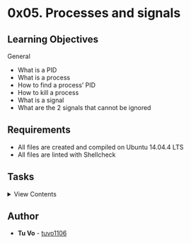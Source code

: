 # 0x05. Processes and signals

## Learning Objectives

General

- What is a PID
- What is a process
- How to find a process’ PID
- How to kill a process
- What is a signal
- What are the 2 signals that cannot be ignored

## Requirements

- All files are created and compiled on Ubuntu 14.04.4 LTS
- All files are linted with Shellcheck

## Tasks

<details>
<summary>View Contents</summary>

### [0. What is my PID](./0-what-is-my-pid)

- Write a Bash script that displays its own PID.

```
sylvain@ubuntu$ ./0-what-is-my-pid
4120
```

### [1. List your processes](./1-list_your_processes)

- Write a Bash script that displays a list of currently running processes.
  - Must show all processes, for all users, including those which might not have a TTY
  - Display in a user-oriented format
  - Show process hierarchy

```
sylvain@ubuntu$ ./1-list_your_processes | head -50
USER       PID %CPU %MEM    VSZ   RSS TTY      STAT START   TIME COMMAND
root         2  0.0  0.0      0     0 ?        S    Feb13   0:00 [kthreadd]
root         3  0.0  0.0      0     0 ?        S    Feb13   0:00  \_ [ksoftirqd/0]
root         4  0.0  0.0      0     0 ?        S    Feb13   0:00  \_ [kworker/0:0]
root         5  0.0  0.0      0     0 ?        S<   Feb13   0:00  \_ [kworker/0:0H]
root         7  0.0  0.0      0     0 ?        S    Feb13   0:02  \_ [rcu_sched]
root         8  0.0  0.0      0     0 ?        S    Feb13   0:03  \_ [rcuos/0]
root         9  0.0  0.0      0     0 ?        S    Feb13   0:00  \_ [rcu_bh]
root        10  0.0  0.0      0     0 ?        S    Feb13   0:00  \_ [rcuob/0]
root        11  0.0  0.0      0     0 ?        S    Feb13   0:00  \_ [migration/0]
root        12  0.0  0.0      0     0 ?        S    Feb13   0:02  \_ [watchdog/0]
root        13  0.0  0.0      0     0 ?        S<   Feb13   0:00  \_ [khelper]
root        14  0.0  0.0      0     0 ?        S    Feb13   0:00  \_ [kdevtmpfs]
root        15  0.0  0.0      0     0 ?        S<   Feb13   0:00  \_ [netns]
root        16  0.0  0.0      0     0 ?        S<   Feb13   0:00  \_ [writeback]
root        17  0.0  0.0      0     0 ?        S<   Feb13   0:00  \_ [kintegrityd]
root        18  0.0  0.0      0     0 ?        S<   Feb13   0:00  \_ [bioset]
root        19  0.0  0.0      0     0 ?        S<   Feb13   0:00  \_ [kworker/u3:0]
root        20  0.0  0.0      0     0 ?        S<   Feb13   0:00  \_ [kblockd]
root        21  0.0  0.0      0     0 ?        S<   Feb13   0:00  \_ [ata_sff]
root        22  0.0  0.0      0     0 ?        S    Feb13   0:00  \_ [khubd]
root        23  0.0  0.0      0     0 ?        S<   Feb13   0:00  \_ [md]
root        24  0.0  0.0      0     0 ?        S<   Feb13   0:00  \_ [devfreq_wq]
root        25  0.0  0.0      0     0 ?        S    Feb13   0:41  \_ [kworker/0:1]
root        27  0.0  0.0      0     0 ?        S    Feb13   0:00  \_ [khungtaskd]
root        28  0.0  0.0      0     0 ?        S    Feb13   0:00  \_ [kswapd0]
root        29  0.0  0.0      0     0 ?        S<   Feb13   0:00  \_ [vmstat]
root        30  0.0  0.0      0     0 ?        SN   Feb13   0:00  \_ [ksmd]
root        31  0.0  0.0      0     0 ?        S    Feb13   0:00  \_ [fsnotify_mark]
root        32  0.0  0.0      0     0 ?        S    Feb13   0:00  \_ [ecryptfs-kthrea]
root        33  0.0  0.0      0     0 ?        S<   Feb13   0:00  \_ [crypto]
root        45  0.0  0.0      0     0 ?        S<   Feb13   0:00  \_ [kthrotld]
root        46  0.0  0.0      0     0 ?        S    Feb13   0:00  \_ [kworker/u2:1]
root        65  0.0  0.0      0     0 ?        S<   Feb13   0:00  \_ [deferwq]
root        66  0.0  0.0      0     0 ?        S<   Feb13   0:00  \_ [charger_manager]
root       108  0.0  0.0      0     0 ?        S<   Feb13   0:00  \_ [kpsmoused]
root       125  0.0  0.0      0     0 ?        S    Feb13   0:00  \_ [scsi_eh_0]
root       126  0.0  0.0      0     0 ?        S    Feb13   0:00  \_ [kworker/u2:2]
root       172  0.0  0.0      0     0 ?        S    Feb13   0:00  \_ [jbd2/sda1-8]
root       173  0.0  0.0      0     0 ?        S<   Feb13   0:00  \_ [ext4-rsv-conver]
root       409  0.0  0.0      0     0 ?        S<   Feb13   0:00  \_ [iprt]
root       549  0.0  0.0      0     0 ?        S<   Feb13   0:00  \_ [kworker/u3:1]
root       808  0.0  0.0      0     0 ?        S    Feb13   0:00  \_ [kauditd]
root       834  0.0  0.0      0     0 ?        S<   Feb13   0:00  \_ [rpciod]
root       846  0.0  0.0      0     0 ?        S<   Feb13   0:00  \_ [nfsiod]
root         1  0.0  0.4  33608  2168 ?        Ss   Feb13   0:00 /sbin/init
root       373  0.0  0.0  19472   408 ?        S    Feb13   0:00 upstart-udev-bridge --daemon
root       378  0.0  0.2  49904  1088 ?        Ss   Feb13   0:00 /lib/systemd/systemd-udevd --daemon
root       518  0.0  0.1  23416   644 ?        Ss   Feb13   0:00 rpcbind
statd      547  0.0  0.1  21536   852 ?        Ss   Feb13   0:00 rpc.statd -L
```

### [2. Show your Bash PID](./2-show_your_bash_pid)

- Using your previous exercise command, write a Bash script that displays lines containing the bash word, thus allowing you to easily get the PID of your Bash process.
  - You cannot use pgrep
  - The third line of your script must be # shellcheck disable=SC2009 (for more info about ignoring shellcheck error here)

```sh
sylvain@ubuntu$ sylvain@ubuntu$ ./2-show_your_bash_pid
sylvain   4404  0.0  0.7  21432  4000 pts/0    Ss   03:32   0:00          \_ -bash
sylvain   4477  0.0  0.2  11120  1352 pts/0    S+   03:40   0:00              \_ bash ./2-show_your_bash_PID
sylvain   4479  0.0  0.1  10460   912 pts/0    S+   03:40   0:00                  \_ grep bash
```

### [3. Show your Bash PID made easy](./3-show_your_bash_pid_made_easy)

- Write a Bash script that displays the PID, along with the process name, of processes whose name contain the word bash.
  - You cannot use ps

```
sylvain@ubuntu$ ./3-show_your_bash_pid_made_easy
4404 bash
4555 bash
sylvain@ubuntu$ ./3-show_your_bash_pid_made_easy
4404 bash
4557 bash
```

### [4. To infinity and beyond](./4-to_infinity_and_beyond)

- Write a Bash script that displays To infinity and beyond indefinitely.

```
To infinity and beyond
To infinity and beyond
To infinity and beyond
To infinity and beyond
To infinity and beyond
^C
```

### [5. Kill me now](./5-kill_me_now)

- We killed our 4-to_infinity_and_beyond process using ctrl+c in the previous task, there is actually another way to do this.
- Write a Bash script that kills 4-to_infinity_and_beyond process.
  - You must use kill

```
sylvain@ubuntu$ ./4-to_infinity_and_beyond
To infinity and beyond
To infinity and beyond
To infinity and beyond
To infinity and beyond
To infinity and beyond
To infinity and beyond
To infinity and beyond
To infinity and beyond
To infinity and beyond
To infinity and beyond
To infinity and beyond
To infinity and beyond
To infinity and beyond
To infinity and beyond
Terminated
```

### [6. Kill me now made easy](./6-kill_me_now_made_easy)

- Write a Bash script that kills 4-to_infinity_and_beyond process.
  - You cannot use kill or killall

Terminal 0

```
sylvain@ubuntu$ ./4-to_infinity_and_beyond
To infinity and beyond
To infinity and beyond
To infinity and beyond
To infinity and beyond
To infinity and beyond
To infinity and beyond
To infinity and beyond
To infinity and beyond
To infinity and beyond
To infinity and beyond
To infinity and beyond
Terminated
```

Terminal 1

```
sylvain@ubuntu$ ./6-kill_me_now_made_easy
```

### [7. Highlander](./7-highlander)

- Write a Bash script that displays:
  - To infinity and beyond indefinitely
  - With a sleep 2 in between each iteration
  - I am invincible!!! when receiving a SIGTERM signal
- Make a copy of your 6-kill_me_now_made_easy script, name it 67-kill_me_now_made_easy, that kills the 7-highlander process instead of the 4-to_infinity_and_beyond one.

Terminal 0

```
sylvain@ubuntu$ ./7-highlander
To infinity and beyond
To infinity and beyond
I am invincible!!!
To infinity and beyond
I am invincible!!!
To infinity and beyond
To infinity and beyond
To infinity and beyond
I am invincible!!!
To infinity and beyond
^C
```

Terminal 1

```
sylvain@ubuntu$ ./67-kill_me_now_made_easy
sylvain@ubuntu$ ./67-kill_me_now_made_easy
sylvain@ubuntu$ ./67-kill_me_now_made_easy
```

- I started 7-highlander in Terminal #0 and then run 67-kill_me_now_made_easy in terminal #1, for every iteration we can see I am invincible!!! appearing in terminal #0.

### [8. Beheaded process](./8-beheaded_process)

- Write a Bash script that kills the process 7-highlander.

Terminal 0

```
sylvain@ubuntu$ ./7-highlander
To infinity and beyond
To infinity and beyond
To infinity and beyond
To infinity and beyond
Killed
```

Terminal 1

```
sylvain@ubuntu$ ./8-beheaded_process
```

- I started 7-highlander in Terminal #0 and then run 8-beheaded_process in terminal #1 and we can see that the 7-highlander has been killed.

### [9. Process and PID file](./100-process_and_pid_file)

- Write a Bash script that:
  - Creates the file /var/run/holbertonscript.pid containing its PID
  - Displays To infinity and beyond indefinitely
  - Displays I hate the kill command when receiving a SIGTERM signal
  - Displays Y U no love me?! when receiving a SIGINT signal
  - Deletes the file /var/run/holbertonscript.pid and terminates itself when receiving a SIGQUIT or SIGTERM signal

```
sylvain@ubuntu$ sudo ./100-process_and_pid_file
To infinity and beyond
To infinity and beyond
^CY U no love me?!
```

Executing the 100-process_and_pid_file script and killing it with ctrl+c.

```
sylvain@ubuntu$ sudo ./100-process_and_pid_file
To infinity and beyond
To infinity and beyond
To infinity and beyond
To infinity and beyond
To infinity and beyond
To infinity and beyond
To infinity and beyond
To infinity and beyond
To infinity and beyond
To infinity and beyond
To infinity and beyond
I hate the kill command
```

Terminal 1

```
sylvain@ubuntu$ sudo pkill -f 100-process_and_pid_file
```

Starting 100-process_and_pid_file in the terminal #0 and then killing it in the terminal #1.

### [10. Manage my process](./101-manage_my_process)

- Write a manage_my_process Bash script that:
  - Indefinitely writes I am alive! to the file /tmp/my_process
  - In between every I am alive! message, the program should pause for 2 seconds
  - Write Bash (init) script 101-manage_my_process that manages manage_my_process. (both files need to be pushed to git)
- Requirements:
  - When passing the argument start:
    - Starts manage_my_process
    - Creates a file containing its PID in /var/run/my_process.pid
    - Displays manage_my_process started
  - When passing the argument stop:
    - Stops manage_my_process
    - Deletes the file /var/run/my_process.pid
    - Displays manage_my_process stopped
  - When passing the argument restart
    - Stops manage_my_process
  - Deletes the file /var/run/my_process.pid
    - Starts manage_my_process
    - Creates a file containing its PID in /var/run/my_process.pid
    - Displays manage_my_process restarted
  - Displays Requirements: manage_my_process {start|stop|restart} if any other argument or no argument is passed

```
sylvain@ubuntu$ sudo ./101-manage_my_process
Requirements: manage_my_process {start|stop|restart}
sylvain@ubuntu$ sudo ./101-manage_my_process start
manage_my_process started
sylvain@ubuntu$ tail -f -n0 /tmp/my_process
I am alive!
I am alive!
I am alive!
I am alive!
^C
sylvain@ubuntu$ sudo ./101-manage_my_process stop
manage_my_process stopped
sylvain@ubuntu$ cat /var/run/my_process.pid
cat: /var/run/my_process.pid: No such file or directory
sylvain@ubuntu$ tail -f -n0 /tmp/my_process
^C
sylvain@ubuntu$ sudo ./101-manage_my_process start
manage_my_process started
sylvain@ubuntu$ cat /var/run/my_process.pid
11864
sylvain@ubuntu$ sudo ./101-manage_my_process restart
manage_my_process restarted
sylvain@ubuntu$ cat /var/run/my_process.pid
11918
sylvain@ubuntu$ tail -f -n0 /tmp/my_process
I am alive!
I am alive!
I am alive!
^C
```

### [11. Zombie](./102-zombie.c)

- Write a C program that creates 5 zombie processes.
  - For every zombie process created, it displays Zombie process created, PID: ZOMBIE_PID
  - Your code should use the Betty style. It will be checked using betty-style.pl and betty-doc.pl
  - When your code is done creating the parent process and the zombies, use the function bellow

```c
int infinite_while(void)
{
    while (1)
    {
        sleep(1);
    }
    return (0);
}
```

Terminal #0

```
sylvain@ubuntu$ gcc 102-zombie.c -o zombie
sylvain@ubuntu$ ./zombie
Zombie process created, PID: 13527
Zombie process created, PID: 13528
Zombie process created, PID: 13529
Zombie process created, PID: 13530
Zombie process created, PID: 13531
^C
```

Terminal 1

```
sylvain@ubuntu$ ps aux | grep -e 'Z+.*<defunct>'
sylvain  13527  0.0  0.0      0     0 pts/0    Z+   01:19   0:00 [zombie] <defunct>
sylvain  13528  0.0  0.0      0     0 pts/0    Z+   01:19   0:00 [zombie] <defunct>
sylvain  13529  0.0  0.0      0     0 pts/0    Z+   01:19   0:00 [zombie] <defunct>
sylvain  13530  0.0  0.0      0     0 pts/0    Z+   01:19   0:00 [zombie] <defunct>
sylvain  13531  0.0  0.0      0     0 pts/0    Z+   01:19   0:00 [zombie] <defunct>
sylvain  13533  0.0  0.1  10460   964 pts/2    S+   01:19   0:00 grep --color=auto -e Z+.*<defunct>
```

In Terminal #0, I start by compiling 102-zombie.c and executing zombie which creates 5 zombie processes. In Terminal #1, I display the list of processes and look for lines containing Z+.\*<defunct> which catches zombie process.

### [12. Screencast](./103-screencast_unix_signal)

- Create a screencast where you live-code/demo something related to Unix signals.
  - Step by step video
  - Two minutes of above
  - Done in English
  - Published to Youtube

</details>

## Author

- **Tu Vo** - [tuvo1106](https://github.com/tuvo1106)
